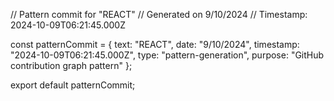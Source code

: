 // Pattern commit for "REACT"
// Generated on 9/10/2024
// Timestamp: 2024-10-09T06:21:45.000Z

const patternCommit = {
  text: "REACT",
  date: "9/10/2024",
  timestamp: "2024-10-09T06:21:45.000Z",
  type: "pattern-generation",
  purpose: "GitHub contribution graph pattern"
};

export default patternCommit;
